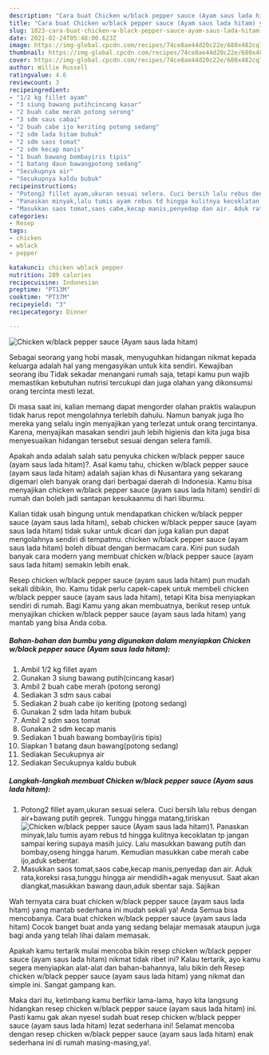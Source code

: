 ```yaml
---
description: "Cara buat Chicken w/black pepper sauce (Ayam saus lada hitam) yang lezat dan Mudah Dibuat"
title: "Cara buat Chicken w/black pepper sauce (Ayam saus lada hitam) yang lezat dan Mudah Dibuat"
slug: 1023-cara-buat-chicken-w-black-pepper-sauce-ayam-saus-lada-hitam-yang-lezat-dan-mudah-dibuat
date: 2021-02-24T05:48:00.623Z
image: https://img-global.cpcdn.com/recipes/74ce8ae44d20c22e/680x482cq70/chicken-wblack-pepper-sauce-ayam-saus-lada-hitam-foto-resep-utama.jpg
thumbnail: https://img-global.cpcdn.com/recipes/74ce8ae44d20c22e/680x482cq70/chicken-wblack-pepper-sauce-ayam-saus-lada-hitam-foto-resep-utama.jpg
cover: https://img-global.cpcdn.com/recipes/74ce8ae44d20c22e/680x482cq70/chicken-wblack-pepper-sauce-ayam-saus-lada-hitam-foto-resep-utama.jpg
author: Willie Russell
ratingvalue: 4.6
reviewcount: 3
recipeingredient:
- "1/2 kg fillet ayam"
- "3 siung bawang putihcincang kasar"
- "2 buah cabe merah potong serong"
- "3 sdm saus cabai"
- "2 buah cabe ijo keriting potong sedang"
- "2 sdm lada hitam bubuk"
- "2 sdm saos tomat"
- "2 sdm kecap manis"
- "1 buah bawang bombayiris tipis"
- "1 batang daun bawangpotong sedang"
- "Secukupnya air"
- "Secukupnya kaldu bubuk"
recipeinstructions:
- "Potong2 fillet ayam,ukuran sesuai selera. Cuci bersih lalu rebus dengan air+bawang putih geprek. Tunggu hingga matang,tiriskan"
- "Panaskan minyak,lalu tumis ayam rebus td hingga kulitnya kecoklatan tp jangan sampai kering supaya masih juicy. Lalu masukkan bawang putih dan bombay,oseng hingga harum. Kemudian masukkan cabe merah cabe ijo,aduk sebentar."
- "Masukkan saos tomat,saos cabe,kecap manis,penyedap dan air. Aduk rata,koreksi rasa,tunggu hingga air mendidih+agak menyusut. Saat akan diangkat,masukkan bawang daun,aduk sbentar saja. Sajikan"
categories:
- Resep
tags:
- chicken
- wblack
- pepper

katakunci: chicken wblack pepper 
nutrition: 289 calories
recipecuisine: Indonesian
preptime: "PT13M"
cooktime: "PT37M"
recipeyield: "3"
recipecategory: Dinner

---
```



![Chicken w/black pepper sauce (Ayam saus lada hitam)](https://img-global.cpcdn.com/recipes/74ce8ae44d20c22e/680x482cq70/chicken-wblack-pepper-sauce-ayam-saus-lada-hitam-foto-resep-utama.jpg)

Sebagai seorang yang hobi masak, menyuguhkan hidangan nikmat kepada keluarga adalah hal yang mengasyikan untuk kita sendiri. Kewajiban seorang ibu Tidak sekadar menangani rumah saja, tetapi kamu pun wajib memastikan kebutuhan nutrisi tercukupi dan juga olahan yang dikonsumsi orang tercinta mesti lezat.

Di masa  saat ini, kalian memang dapat mengorder olahan praktis walaupun tidak harus repot mengolahnya terlebih dahulu. Namun banyak juga lho mereka yang selalu ingin menyajikan yang terlezat untuk orang tercintanya. Karena, menyajikan masakan sendiri jauh lebih higienis dan kita juga bisa menyesuaikan hidangan tersebut sesuai dengan selera famili. 



Apakah anda adalah salah satu penyuka chicken w/black pepper sauce (ayam saus lada hitam)?. Asal kamu tahu, chicken w/black pepper sauce (ayam saus lada hitam) adalah sajian khas di Nusantara yang sekarang digemari oleh banyak orang dari berbagai daerah di Indonesia. Kamu bisa menyajikan chicken w/black pepper sauce (ayam saus lada hitam) sendiri di rumah dan boleh jadi santapan kesukaanmu di hari liburmu.

Kalian tidak usah bingung untuk mendapatkan chicken w/black pepper sauce (ayam saus lada hitam), sebab chicken w/black pepper sauce (ayam saus lada hitam) tidak sukar untuk dicari dan juga kalian pun dapat mengolahnya sendiri di tempatmu. chicken w/black pepper sauce (ayam saus lada hitam) boleh dibuat dengan bermacam cara. Kini pun sudah banyak cara modern yang membuat chicken w/black pepper sauce (ayam saus lada hitam) semakin lebih enak.

Resep chicken w/black pepper sauce (ayam saus lada hitam) pun mudah sekali dibikin, lho. Kamu tidak perlu capek-capek untuk membeli chicken w/black pepper sauce (ayam saus lada hitam), tetapi Kita bisa menyiapkan sendiri di rumah. Bagi Kamu yang akan membuatnya, berikut resep untuk menyajikan chicken w/black pepper sauce (ayam saus lada hitam) yang mantab yang bisa Anda coba.

<!--inarticleads1-->

##### Bahan-bahan dan bumbu yang digunakan dalam menyiapkan Chicken w/black pepper sauce (Ayam saus lada hitam):

1. Ambil 1/2 kg fillet ayam
1. Gunakan 3 siung bawang putih(cincang kasar)
1. Ambil 2 buah cabe merah (potong serong)
1. Sediakan 3 sdm saus cabai
1. Sediakan 2 buah cabe ijo keriting (potong sedang)
1. Gunakan 2 sdm lada hitam bubuk
1. Ambil 2 sdm saos tomat
1. Gunakan 2 sdm kecap manis
1. Sediakan 1 buah bawang bombay(iris tipis)
1. Siapkan 1 batang daun bawang(potong sedang)
1. Sediakan Secukupnya air
1. Sediakan Secukupnya kaldu bubuk




<!--inarticleads2-->

##### Langkah-langkah membuat Chicken w/black pepper sauce (Ayam saus lada hitam):

1. Potong2 fillet ayam,ukuran sesuai selera. Cuci bersih lalu rebus dengan air+bawang putih geprek. Tunggu hingga matang,tiriskan
<img src="https://img-global.cpcdn.com/steps/78d2f260439cfe90/160x128cq70/chicken-wblack-pepper-sauce-ayam-saus-lada-hitam-langkah-memasak-1-foto.jpg" alt="Chicken w/black pepper sauce (Ayam saus lada hitam)">1. Panaskan minyak,lalu tumis ayam rebus td hingga kulitnya kecoklatan tp jangan sampai kering supaya masih juicy. Lalu masukkan bawang putih dan bombay,oseng hingga harum. Kemudian masukkan cabe merah cabe ijo,aduk sebentar.
1. Masukkan saos tomat,saos cabe,kecap manis,penyedap dan air. Aduk rata,koreksi rasa,tunggu hingga air mendidih+agak menyusut. Saat akan diangkat,masukkan bawang daun,aduk sbentar saja. Sajikan




Wah ternyata cara buat chicken w/black pepper sauce (ayam saus lada hitam) yang mantab sederhana ini mudah sekali ya! Anda Semua bisa mencobanya. Cara buat chicken w/black pepper sauce (ayam saus lada hitam) Cocok banget buat anda yang sedang belajar memasak ataupun juga bagi anda yang telah lihai dalam memasak.

Apakah kamu tertarik mulai mencoba bikin resep chicken w/black pepper sauce (ayam saus lada hitam) nikmat tidak ribet ini? Kalau tertarik, ayo kamu segera menyiapkan alat-alat dan bahan-bahannya, lalu bikin deh Resep chicken w/black pepper sauce (ayam saus lada hitam) yang nikmat dan simple ini. Sangat gampang kan. 

Maka dari itu, ketimbang kamu berfikir lama-lama, hayo kita langsung hidangkan resep chicken w/black pepper sauce (ayam saus lada hitam) ini. Pasti kamu gak akan nyesel sudah buat resep chicken w/black pepper sauce (ayam saus lada hitam) lezat sederhana ini! Selamat mencoba dengan resep chicken w/black pepper sauce (ayam saus lada hitam) enak sederhana ini di rumah masing-masing,ya!.

